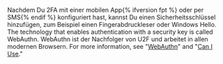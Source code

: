 Nachdem Du 2FA mit einer mobilen App{% ifversion fpt %} oder per SMS{% endif %} konfiguriert hast, kannst Du einen Sicherheitsschlüssel hinzufügen, zum Beispiel einen Fingerabdruckleser oder Windows Hello. The technology that enables authentication with a security key is called WebAuthn. WebAuthn ist der Nachfolger von U2F und arbeitet in allen modernen Browsern. For more information, see "[WebAuthn](https://webauthn.guide/)" and "[Can I Use](https://caniuse.com/#search=webauthn)."
